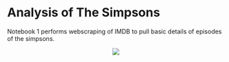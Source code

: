 # Analysis of The Simpsons

Notebook 1 performs webscraping of IMDB to pull basic details of episodes of the simpsons.

<p align="center">
  <img src="./img/simpsons_episode_rating.html">
</p>
